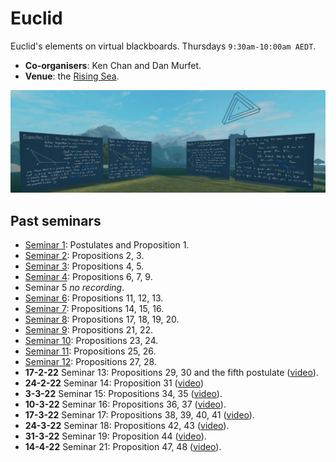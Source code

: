 # Euclid

Euclid's elements on virtual blackboards. Thursdays `9:30am-10:00am AEDT`.

* **Co-organisers**: Ken Chan and Dan Murfet.
* **Venue**: the [Rising Sea](https://www.roblox.com/games/8165217582/The-Rising-Sea).

![banner](seminar-euclid-min.png)

## Past seminars

* [Seminar 1](https://youtu.be/9U73KputtOU): Postulates and Proposition 1.
* [Seminar 2](https://youtu.be/VO6QPT8Ubcc): Propositions 2, 3.
* [Seminar 3](https://youtu.be/4yLm7Wcj6zg): Propositions 4, 5.
* [Seminar 4](https://youtu.be/EBgNmbNglYY): Propositions 6, 7, 9.
* Seminar 5 *no recording*.
* [Seminar 6](https://youtu.be/8P5Q-YdPBB0): Propositions 11, 12, 13.
* [Seminar 7](https://youtu.be/J3NUps3RjWU): Propositions 14, 15, 16.
* [Seminar 8](https://youtu.be/YGeSrBkxIoc): Propositions 17, 18, 19, 20.
* [Seminar 9](https://youtu.be/0VNxaqiIvG0): Propositions 21, 22.
* [Seminar 10](https://youtu.be/eQ7ryFLQDxw): Propositions 23, 24.
* [Seminar 11](https://youtu.be/1G9TY-alLJY): Propositions 25, 26.
* [Seminar 12](https://youtu.be/s1_fyN1mgWw): Propositions 27, 28.
* **17-2-22** Seminar 13: Propositions 29, 30 and the fifth postulate ([video](https://youtu.be/s1CsTWw7cAw)).
* **24-2-22** Seminar 14: Proposition 31 ([video](https://youtu.be/yAtkz7CvlTU))
* **3-3-22** Seminar 15: Propositions 34, 35 ([video](https://youtu.be/5OKFSOs8po8)).
* **10-3-22** Seminar 16: Propositions 36, 37 ([video](https://youtu.be/iDl0ieEeGRw)).
* **17-3-22** Seminar 17: Propositions 38, 39, 40, 41 ([video](https://youtu.be/Z0I4jJxwZW8)).
* **24-3-22** Seminar 18: Propositions 42, 43 ([video](https://youtu.be/bp1woK8Qz5Q)).
* **31-3-22** Seminar 19: Proposition 44 ([video](https://youtu.be/nx0URu-jlX8)).
* **14-4-22** Seminar 21: Proposition 47, 48 ([video](https://youtu.be/hsnIhFFFeC8)).
